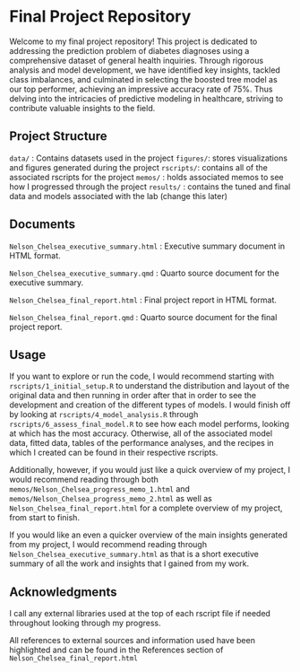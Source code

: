 # Final Project Repository

Welcome to my final project repository! This project is dedicated to addressing 
the prediction problem of diabetes diagnoses using a comprehensive dataset of 
general health inquiries. Through rigorous analysis and model development, 
we have identified key insights, tackled class imbalances, and 
culminated in selecting the boosted tree model as our top performer, 
achieving an impressive accuracy rate of 75%. Thus delving into the 
intricacies of predictive modeling in healthcare, striving to contribute 
valuable insights to the field.

## Project Structure

`data/` : Contains datasets used in the project
`figures/`: stores visualizations and figures generated during the project
`rscripts/`: contains all of the associated rscripts for the project
`memos/` : holds associated memos to see how I progressed through the project
`results/` : contains the tuned and final data and models associated with the lab (change this later)

## Documents

`Nelson_Chelsea_executive_summary.html` : Executive summary document in HTML format.

`Nelson_Chelsea_executive_summary.qmd` : Quarto source document for the executive summary.

`Nelson_Chelsea_final_report.html` : Final project report in HTML format.

`Nelson_Chelsea_final_report.qmd` : Quarto source document for the final project report.

## Usage
If you want to explore or run the code, I would recommend starting with 
`rscripts/1_initial_setup.R` to understand the distribution and layout of the 
original data and then running in order after that in order to see the 
development and creation of the different types of models. I would finish off
by looking at `rscripts/4_model_analysis.R` through 
`rscripts/6_assess_final_model.R` to see how each model performs, 
looking at which has the most accuracy. Otherwise, all of the associated model 
data, fitted data, tables of the performance analyses, and the recipes in which
I created can be found in their respective rscripts. 

Additionally, however, if you would just like a quick overview of my project, 
I would recommend reading through both `memos/Nelson_Chelsea_progress_memo_1.html` 
and `memos/Nelson_Chelsea_progress_memo_2.html` as well as 
`Nelson_Chelsea_final_report.html` for a complete overview of my project, 
from start to finish. 

If you would like an even a quicker overview of the main insights 
generated from my project, I would recommend reading through 
`Nelson_Chelsea_executive_summary.html` as that is a short executive 
summary of all the work and insights that I gained from my work.

## Acknowledgments
I call any external libraries used at the top of each 
rscript file if needed throughout looking through my progress.

All references to external sources and information used have been 
highlighted and can be found in the References section of 
`Nelson_Chelsea_final_report.html`

